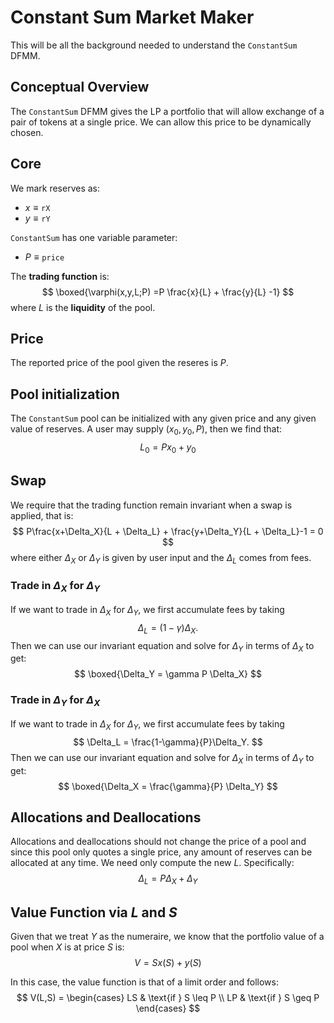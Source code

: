 # Constant Sum Market Maker
This will be all the background needed to understand the `ConstantSum` DFMM.

## Conceptual Overview
The `ConstantSum` DFMM gives the LP a portfolio that will allow exchange of a pair of tokens at a single price.
We can allow this price to be dynamically chosen.

## Core
We mark reserves as:
- $x \equiv \mathtt{rX}$
- $y \equiv \mathtt{rY}$

`ConstantSum` has one variable parameter:
- $P \equiv \mathtt{price}$ 

The **trading function** is:
$$
\boxed{\varphi(x,y,L;P) =P \frac{x}{L} + \frac{y}{L} -1}
$$
where $L$ is the **liquidity** of the pool. 

## Price
The reported price of the pool given the reseres is $P$.

## Pool initialization
The `ConstantSum` pool can be initialized with any given price and any given value of reserves. 
A user may supply $(x_0,y_0,P)$, then we find that:
$$
L_0 = Px_0 + y_0
$$

## Swap 
We require that the trading function remain invariant when a swap is applied, that is:
$$
P\frac{x+\Delta_X}{L + \Delta_L} + \frac{y+\Delta_Y}{L + \Delta_L}-1 = 0
$$
where either $\Delta_X$ or $\Delta_Y$ is given by user input and the $\Delta_L$ comes from fees.

### Trade in $\Delta_X$ for $\Delta_Y$
If we want to trade in $\Delta_X$ for $\Delta_Y$, 
we first accumulate fees by taking 
$$
\Delta_L = (1-\gamma) \Delta_X.
$$
Then we can use our invariant equation and solve for $\Delta_Y$ in terms of $\Delta_X$ to get:
$$
\boxed{\Delta_Y = \gamma P \Delta_X}
$$

### Trade in $\Delta_Y$ for $\Delta_X$
If we want to trade in $\Delta_X$ for $\Delta_Y$, 
we first accumulate fees by taking 
$$
\Delta_L = \frac{1-\gamma}{P}\Delta_Y.
$$
Then we can use our invariant equation and solve for $\Delta_X$ in terms of $\Delta_Y$ to get:
$$
\boxed{\Delta_X = \frac{\gamma}{P} \Delta_Y}
$$

## Allocations and Deallocations
Allocations and deallocations should not change the price of a pool and since this pool only quotes a single price, any amount of reserves can be allocated at any time.
We need only compute the new $L$.
Specifically:
$$
\Delta_L = P\Delta_X + \Delta_Y
$$


## Value Function via $L$ and $S$
Given that we treat $Y$ as the numeraire, we know that the portfolio value of a pool when $X$ is at price $S$ is:
$$
V = Sx(S) + y(S)
$$

In this case, the value function is that of a limit order and follows:
$$
V(L,S) = \begin{cases}
LS & \text{if } S \leq P \\
LP & \text{if } S \geq P
\end{cases}
$$

